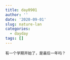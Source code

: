 ```yaml
---
title: day0901
author: ''
date: '2020-09-01'
slug: nature-lan
categories:
  - dayday
tags: []
---
```

    有一个学期开始了，是最后一年吗？